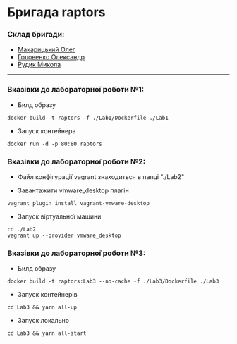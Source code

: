 # Бригада **raptors**

### Склад бригади:

- [Макарицький Олег](https://github.com/olegmak02)
- [Головенко Олександр](https://github.com/sashaholovenko)
- [Рудик Микола](https://github.com/Destaby)

---
### Вказівки до лабораторної роботи №1:

- Билд образу
```
docker build -t raptors -f ./Lab1/Dockerfile ./Lab1
```

- Запуск контейнера
```
docker run -d -p 80:80 raptors
```

### Вказівки до лабораторної роботи №2:

- Файл конфігурації vagrant знаходиться в папці "./Lab2"

- Завантажити vmware_desktop плагін
```
vagrant plugin install vagrant-vmware-desktop
```

- Запуск віртуальної машини
```
cd ./Lab2
vagrant up --provider vmware_desktop
```

### Вказівки до лабораторної роботи №3:

- Билд образу
```
docker build -t raptors:Lab3 --no-cache -f ./Lab3/Dockerfile ./Lab3
```

- Запуск контейнерів
```
cd Lab3 && yarn all-up
```

- Запуск локально
```
cd Lab3 && yarn all-start
```

